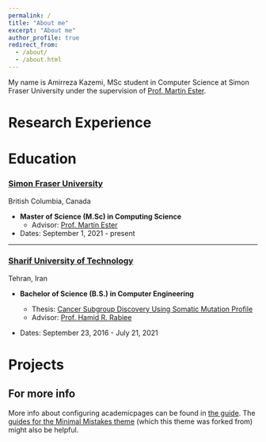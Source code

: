 ```yaml
---
permalink: /
title: "About me"
excerpt: "About me"
author_profile: true
redirect_from: 
  - /about/
  - /about.html
---
```


My name is Amirreza Kazemi, MSc student in Computer Science at Simon Fraser University under the supervision of [Prof. Martin Ester](https://sites.google.com/view/esterlab). 

Research Experience
======


Education
======
### [Simon Fraser University](https://www.sfu.ca/)
British Columbia, Canada

- **Master of Science (M.Sc) in Computing Science**
  - Advisor: [Prof. Martin Ester](https://sites.google.com/view/esterlab)
- Dates: September 1, 2021 - present

---

### [Sharif University of Technology](http://www.sharif.ir/home)
Tehran, Iran

- **Bachelor of Science (B.S.) in Computer Engineering**
  - Thesis: [Cancer Subgroup Discovery Using Somatic Mutation Profile](TODO)
  - Advisor: [Prof. Hamid R. Rabiee](http://sina.sharif.edu/~rabiee/)

- Dates: September 23, 2016 - July 21, 2021



Projects
=======


For more info
------
More info about configuring academicpages can be found in [the guide](https://academicpages.github.io/markdown/). The [guides for the Minimal Mistakes theme](https://mmistakes.github.io/minimal-mistakes/docs/configuration/) (which this theme was forked from) might also be helpful.
